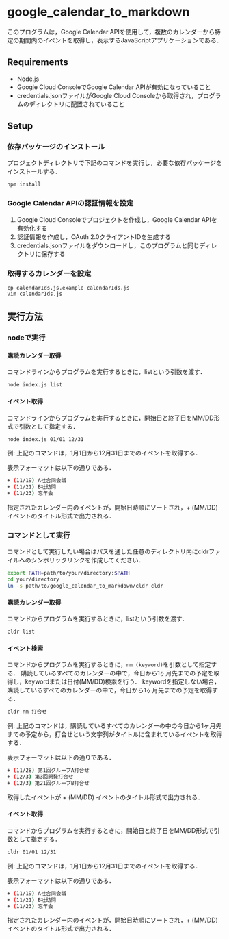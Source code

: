 # google_calendar_to_markdown
このプログラムは，Google Calendar APIを使用して，複数のカレンダーから特定の期間内のイベントを取得し，表示するJavaScriptアプリケーションである．

## Requirements
- Node.js
- Google Cloud ConsoleでGoogle Calendar APIが有効になっていること
- credentials.jsonファイルがGoogle Cloud Consoleから取得され，プログラムのディレクトリに配置されていること

## Setup
### 依存パッケージのインストール

プロジェクトディレクトリで下記のコマンドを実行し，必要な依存パッケージをインストールする．
``` bash
npm install
```

### Google Calendar APIの認証情報を設定

1. Google Cloud Consoleでプロジェクトを作成し，Google Calendar APIを有効化する
2. 認証情報を作成し，OAuth 2.0クライアントIDを生成する
3. credentials.jsonファイルをダウンロードし，このプログラムと同じディレクトリに保存する

### 取得するカレンダーを設定

```
cp calendarIds.js.example calendarIds.js
vim calendarIds.js
```

## 実行方法
### nodeで実行
#### 購読カレンダー取得
コマンドラインからプログラムを実行するときに，listという引数を渡す．
``` bash
node index.js list
```
#### イベント取得
コマンドラインからプログラムを実行するときに，開始日と終了日をMM/DD形式で引数として指定する．
``` bash
node index.js 01/01 12/31
```
例: 上記のコマンドは，1月1日から12月31日までのイベントを取得する．

表示フォーマットは以下の通りである．
``` bash
+ (11/19) A社合同会議
+ (11/21) B社訪問
+ (11/23) 忘年会
```
指定されたカレンダー内のイベントが，開始日時順にソートされ，+ (MM/DD) イベントのタイトル形式で出力される．

### コマンドとして実行

コマンドとして実行したい場合はパスを通した任意のディレクトリ内にcldrファイルへのシンボリックリンクを作成してください．

``` bash
export PATH=path/to/your/directory:$PATH
cd your/directory
ln -s path/to/google_calendar_to_markdown/cldr cldr
```

#### 購読カレンダー取得
コマンドからプログラムを実行するときに，listという引数を渡す．
``` bash
cldr list
```

#### イベント検索
コマンドからプログラムを実行するときに，`nm (keyword)`を引数として指定する．
購読しているすべてのカレンダーの中で，今日から1ヶ月先までの予定を取得し，keywordまたは日付(MM/DD)検索を行う．
keywordを指定しない場合，購読しているすべてのカレンダーの中で，今日から1ヶ月先までの予定を取得する．

``` bash
cldr nm 打合せ
```
例: 上記のコマンドは，購読しているすべてのカレンダーの中の今日から1ヶ月先までの予定から，打合せという文字列がタイトルに含まれているイベントを取得する．

表示フォーマットは以下の通りである．
``` bash
+ (11/28) 第1回グループA打合せ
+ (12/3) 第3回開発打合せ
+ (12/3) 第21回グループB打合せ
```

取得したイベントが + (MM/DD) イベントのタイトル形式で出力される．


#### イベント取得
コマンドからプログラムを実行するときに，開始日と終了日をMM/DD形式で引数として指定する．
``` bash
cldr 01/01 12/31
```
例: 上記のコマンドは，1月1日から12月31日までのイベントを取得する．

表示フォーマットは以下の通りである．
``` bash
+ (11/19) A社合同会議
+ (11/21) B社訪問
+ (11/23) 忘年会
```
指定されたカレンダー内のイベントが，開始日時順にソートされ，+ (MM/DD) イベントのタイトル形式で出力される．

